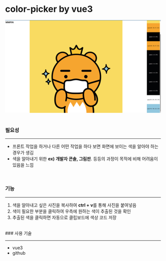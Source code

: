 # color-picker by vue3

![image-20230412110741435](/img/%EC%8A%A4%ED%81%AC%EB%A6%B0%EC%83%B7.png)
<br/><br/>
### 필요성

<hr/>

- 프론트 작업을 하거나 다른 어떤 작업을 하다 보면 화면에 보이는 색을 알아야 하는 경우가 생김 
- 색을 알아내기 위한 **ex) 개발자 콘솔, 그림판**. 등등의 과정이 목적에 비해 어려움이 있음을 느낌



<br/>

### 기능

<hr/>

1. 색을 알아내고 싶은 사진을 복사하여 **ctrl + v**를 통해 사진을 붙여넣음
2. 색이 필요한 부분을 클릭하여 우측에 원하는 색이 추출된 것을 확인 
3. 추출된 색을 클릭하면 자동으로 클립보드에 색상 코드 저장

<br/>
### 사용 기술

<hr/>

- vue3
- github